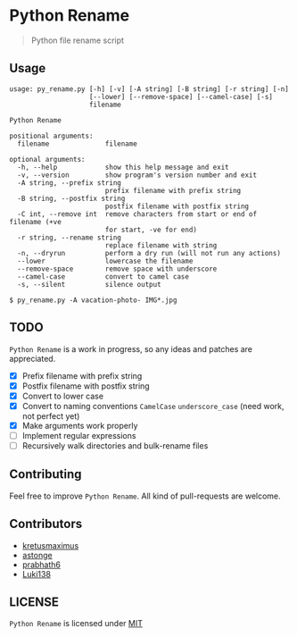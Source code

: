 # Python Rename

> Python file rename script

Usage
-----

```
usage: py_rename.py [-h] [-v] [-A string] [-B string] [-r string] [-n]
                    [--lower] [--remove-space] [--camel-case] [-s]
                    filename

Python Rename

positional arguments:
  filename              filename

optional arguments:
  -h, --help            show this help message and exit
  -v, --version         show program's version number and exit
  -A string, --prefix string
                        prefix filename with prefix string
  -B string, --postfix string
                        postfix filename with postfix string
  -C int, --remove int  remove characters from start or end of filename (+ve
                        for start, -ve for end)
  -r string, --rename string
                        replace filename with string
  -n, --dryrun          perform a dry run (will not run any actions)
  --lower               lowercase the filename
  --remove-space        remove space with underscore
  --camel-case          convert to camel case
  -s, --silent          silence output
```

`$ py_rename.py -A vacation-photo- IMG*.jpg`

TODO
----

`Python Rename` is a work in progress, so any ideas and patches are 
appreciated.

* [x] Prefix filename with prefix string
* [x] Postfix filename with postfix string
* [x] Convert to lower case
* [x] Convert to naming conventions `CamelCase` `underscore_case` (need work, not perfect yet)
* [x] Make arguments work properly
* [ ] Implement regular expressions
* [ ] Recursively walk directories and bulk-rename files

Contributing
------------

Feel free to improve `Python Rename`. All kind of pull-requests are welcome.

Contributors
------------

* [kretusmaximus](https://github.com/kretusmaximus)
* [astonge](https://github.com/astonge)
* [prabhath6](https://github.com/prabhath6)
* [Luki138](https://github.com/Luki138)

LICENSE
-------

`Python Rename` is licensed under 
[MIT](https://github.com/nagracks/py_rename/blob/master/LICENSE)
